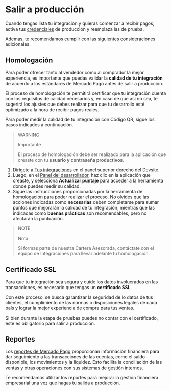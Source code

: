 # Salir a producción

Cuando tengas lista tu integración y quieras comenzar a recibir pagos, activa tus [credenciales](/developers/es/docs/qr-code/additional-content/your-integrations/credentials) de producción y reemplaza las de prueba.

Además, te recomendamos cumplir con las siguientes consideraciones adicionales.

## Homologación

Para poder ofrecer tanto al vendedor como al comprador la mejor experiencia, es importante que puedas validar la **calidad de tu integración** de acuerdo a los estándares de Mercado Pago antes de salir a producción.

El proceso de homologación te permitirá certificar que tu integración cuenta con los requisitos de calidad necesarios y, en caso de que así no sea, te sugerirá los ajustes que debes realizar para que tu desarrollo esté optimizado a la hora de recibir pagos reales. 

Para poder medir la calidad de tu integración con Código QR, sigue los pasos indicados a continuación.

> WARNING
>
> Importante
> 
> El proceso de homologación debe ser realizado para la aplicación que creaste con tu **usuario y contraseña productivos**.

1. Dirígete a [Tus integraciones](https://www.mercadopago[FAKER][URL][DOMAIN]/developers/panel/app) en el panel superior derecho del Devsite. 
2. Luego, en el [Panel del desarrollador](https://www.mercadopago[FAKER][URL][DOMAIN]/developers/panel/app), haz clic en la aplicación que creaste, y selecciona **Actualizar puntaje** para acceder a la herramienta donde puedes medir su calidad. 
3. Sigue las instrucciones proporcionadas por la herramienta de homologación para poder realizar el proceso. No olvides que las acciones indicadas como **necesarias** deben completarse para sumar puntos que mejorarán la calidad de tu integración, mientras que las indicadas como **buenas prácticas** son recomendables, pero no afectarán la puntuación.

> NOTE
>
> Nota
> 
> Si formas parte de nuestra Cartera Asesorada, contáctate con el equipo de Integraciones para llevar adelante tu homologación.

## Certificado SSL

Para que tu integración sea segura y cuide los datos involucrados en las transacciones, es necesario que tengas un **certificado SSL**. 

Con este proceso, se busca garantizar la seguridad de lo datos de tus clientes, el cumplimiento de las normas o disposiciones legales de cada país y lograr la mejor experiencia de compra para tus ventas. 

Si bien durante la etapa de pruebas puedes no contar con el certificado, este es obligatorio para salir a producción.

## Reportes

Los [reportes de Mercado Pago](/developers/es/docs/qr-code/additional-content/reports/introduction) proporcionan información financiera para dar seguimiento a las transacciones de las cuentas, como el saldo disponible, los movimientos y la liquidez. Esto facilita la conciliación de las ventas y otras operaciones con sus sistemas de gestión internos.

Te recomendamos utilizar los reportes para mejorar la gestión financiera empresarial una vez que hagas tu salida a producción.
